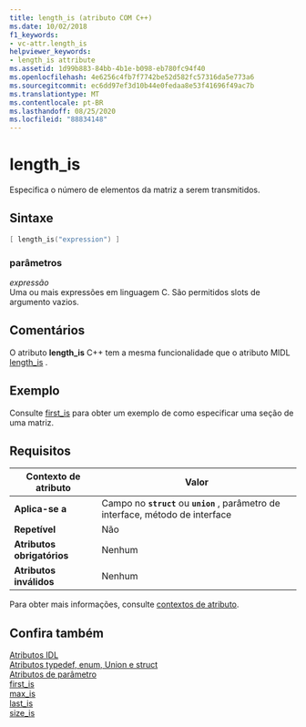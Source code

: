 ```yaml
---
title: length_is (atributo COM C++)
ms.date: 10/02/2018
f1_keywords:
- vc-attr.length_is
helpviewer_keywords:
- length_is attribute
ms.assetid: 1d99b883-84bb-4b1e-b098-eb780fc94f40
ms.openlocfilehash: 4e6256c4fb7f7742be52d582fc57316da5e773a6
ms.sourcegitcommit: ec6dd97ef3d10b44e0fedaa8e53f41696f49ac7b
ms.translationtype: MT
ms.contentlocale: pt-BR
ms.lasthandoff: 08/25/2020
ms.locfileid: "88834148"
---
```

# <a name="length_is"></a>length_is

Especifica o número de elementos da matriz a serem transmitidos.

## <a name="syntax"></a>Sintaxe

```cpp
[ length_is("expression") ]
```

### <a name="parameters"></a>parâmetros

*expressão*<br/>
Uma ou mais expressões em linguagem C. São permitidos slots de argumento vazios.

## <a name="remarks"></a>Comentários

O atributo **length_is** C++ tem a mesma funcionalidade que o atributo MIDL [length_is](/windows/win32/Midl/length-is) .

## <a name="example"></a>Exemplo

Consulte [first_is](first-is.md) para obter um exemplo de como especificar uma seção de uma matriz.

## <a name="requirements"></a>Requisitos

| Contexto de atributo | Valor |
|-|-|
|**Aplica-se a**|Campo no **`struct`** ou **`union`** , parâmetro de interface, método de interface|
|**Repetível**|Não|
|**Atributos obrigatórios**|Nenhum|
|**Atributos inválidos**|Nenhum|

Para obter mais informações, consulte [contextos de atributo](cpp-attributes-com-net.md#contexts).

## <a name="see-also"></a>Confira também

[Atributos IDL](idl-attributes.md)<br/>
[Atributos typedef, enum, Union e struct](typedef-enum-union-and-struct-attributes.md)<br/>
[Atributos de parâmetro](parameter-attributes.md)<br/>
[first_is](first-is.md)<br/>
[max_is](max-is.md)<br/>
[last_is](last-is.md)<br/>
[size_is](size-is.md)
